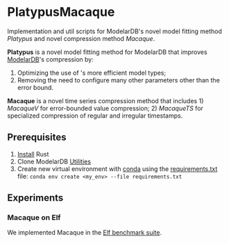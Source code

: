 # PlatypusMacaque
Implementation and util scripts for ModelarDB's novel model fitting method _Platypus_ and novel compression method _Macaque_. 

__Platypus__ is a novel model fitting method for ModelarDB that improves [ModelarDB](https://github.com/ModelarData/ModelarDB-RS)'s compression by:
1. Optimizing the use of 's more efficient model types;
2. Removing the need to configure many other parameters other than the error bound. 

__Macaque__ is a novel time series compression method that includes 1) _MacaqueV_ for error-bounded value compression; 2) _MacaqueTS_ for specialized compression of regular and irregular timestamps.

## Prerequisites
1. [Install](https://www.rust-lang.org/tools/install) Rust
2. Clone ModelarDB [Utilities](https://github.com/ModelarData/Utilities)
3. Create new virtual environment with [conda](https://www.anaconda.com/download/success) using the [requirements.txt](requirements.txt) file: `conda env create <my_env> --file requirements.txt`

## Experiments


### Macaque on Elf
We implemented Macaque in the [Elf benchmark suite]().


